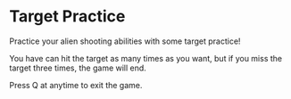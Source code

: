 # Target Practice
Practice your alien shooting abilities with some target practice!

You have can hit the target as many times as you want, but if you miss the target three times, the game will end.

Press Q at anytime to exit the game.
